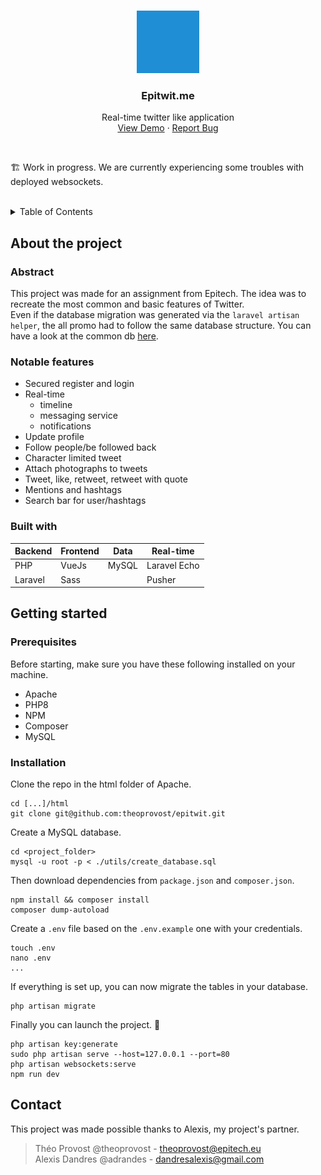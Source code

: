 <br>
<p align="center">
  <a href="https://epitwit.me/">
    <img src="utils/twit.svg" alt="Epitwit logo" width="100" height="100" style="filter: invert(54%) sepia(63%) saturate(1131%) hue-rotate(174deg) brightness(88%) contrast(87%);">
  </a>

  <h3 align="center">Epitwit.me</h3>

  <p align="center">
    Real-time twitter like application
    <br />
    <a href="https://epitwit.me/">View Demo</a>
    ·
    <a href="https://github.com/theoprovost/epitwit/issues">Report Bug</a>
  </p>
</p>
<br>

<p>🏗 Work in progress. We are currently experiencing some troubles with deployed websockets.</p>
<br>

<details>
  <summary>Table of Contents</summary>
  <ol>
    <li>
      <a href="#about-the-project">About The Project</a>
      <ul>
        <li><a href="#abstract">Abstract</a></li>
        <li><a href="#notable-features">Notable features</a></li>
        <li><a href="#built-with">Built with</a></li>
      </ul>
    </li>
    <li>
      <a href="#getting-started">Getting Started</a>
      <ul>
        <li><a href="#prerequisites">Prerequisites</a></li>
        <li><a href="#installation">Installation</a></li>
      </ul>
    </li>
    <li><a href="#contact">Contact</a></li>
  </ol>
</details>

## About the project
### Abstract
This project was made for an assignment from Epitech. The idea was to recreate the most common and basic features of Twitter. <br>
Even if the database migration was generated via the `laravel artisan helper`, the all promo had to follow the same database structure. You can have a look at the common db [here](https://github.com/theoprovost/tweetacademy-common-db).

### Notable features
- Secured register and login
- Real-time
  - timeline
  - messaging service
  - notifications
- Update profile
- Follow people/be followed back
- Character limited tweet
- Attach photographs to tweets
- Tweet, like, retweet, retweet with quote
- Mentions and hashtags
- Search bar for user/hashtags

### Built with
|Backend|Frontend|Data|Real-time|
|---|---|---|---|
|PHP|VueJs|MySQL|Laravel Echo
|Laravel|Sass||Pusher

## Getting started

### Prerequisites
Before starting, make sure you have these following installed on your machine.
- Apache
- PHP8
- NPM
- Composer
- MySQL

### Installation
Clone the repo in the html folder of Apache.
```
cd [...]/html
git clone git@github.com:theoprovost/epitwit.git
```
Create a MySQL database.
```
cd <project_folder>
mysql -u root -p < ./utils/create_database.sql
```
Then download dependencies from `package.json` and `composer.json`.
```
npm install && composer install
composer dump-autoload
```
Create a `.env` file based on the `.env.example` one with your credentials.
```
touch .env
nano .env
...
```
If everything is set up, you can now migrate the tables in your database.
```
php artisan migrate
```
Finally you can launch the project.  🚀
```
php artisan key:generate
sudo php artisan serve --host=127.0.0.1 --port=80
php artisan websockets:serve
npm run dev
```

## Contact
This project was made possible thanks to Alexis, my project's partner. <br>
> Théo Provost @theoprovost - theoprovost@epitech.eu <br>
> Alexis Dandres @adrandes - dandresalexis@gmail.com
